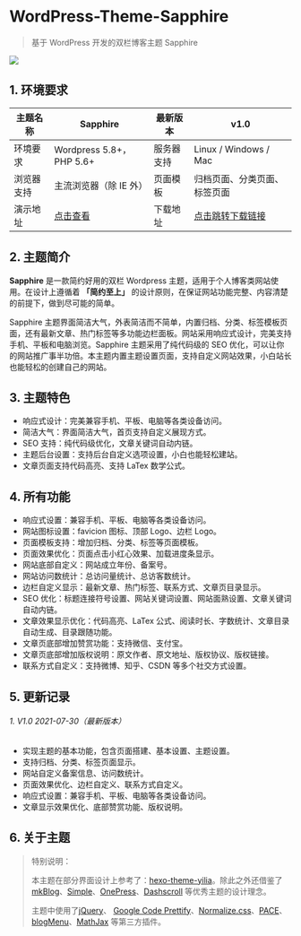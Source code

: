 # WordPress-Theme-Sapphire
> 基于 WordPress 开发的双栏博客主题 Sapphire

![](http://qcdn.itcharge.cn/images/sapphire-screenshot.png)


## 1. 环境要求

| 主题名称   | Sapphire                        | 最新版本   | v1.0                                                         |
| ---------- | ------------------------------- | ---------- | ------------------------------------------------------------ |
| 环境要求   | Wordpress 5.8+，PHP 5.6+        | 服务器支持 | Linux / Windows / Mac                                        |
| 浏览器支持 | 主流浏览器（除 IE 外）          | 页面模板   | 归档页面、分类页面、标签页面                                 |
| 演示地址   | [点击查看](https://itcharge.cn) | 下载地址   | [点击跳转下载链接](https://github.com/itcharge/WordPress-Theme-Sapphire/releases) |

## 2. 主题简介

**Sapphire** 是一款简约好用的双栏 Wordpress 主题，适用于个人博客类网站使用。在设计上遵循着 **「简约至上」** 的设计原则，在保证网站功能完整、内容清楚的前提下，做到尽可能的简单。

Sapphire 主题界面简洁大气，外表简洁而不简单，内置归档、分类、标签模板页面，还有最新文章、热门标签等多功能边栏面板。网站采用响应式设计，完美支持手机、平板和电脑浏览。Sapphire 主题采用了纯代码级的 SEO 优化，可以让你的网站推广事半功倍。本主题内置主题设置页面，支持自定义网站效果，小白站长也能轻松的创建自己的网站。

## 3. 主题特色

- 响应式设计：完美兼容手机、平板、电脑等各类设备访问。
- 简洁大气：界面简洁大气，首页支持自定义展现方式。
- SEO 支持：纯代码级优化，文章关键词自动内链。
- 主题后台设置：支持后台自定义选项设置，小白也能轻松建站。
- 文章页面支持代码高亮、支持 LaTex 数学公式。

## 4. 所有功能

- 响应式设置：兼容手机、平板、电脑等各类设备访问。
- 网站图标设置：favicion 图标、顶部 Logo、边栏 Logo。
- 页面模板支持：增加归档、分类、标签等页面模板。
- 页面效果优化：页面点击小红心效果、加载进度条显示。
- 网站底部自定义：网站成立年份、备案号。
- 网站访问数统计：总访问量统计、总访客数统计。
- 边栏自定义显示：最新文章、热门标签、联系方式、文章页目录显示。
- SEO 优化：标题连接符号设置、网站关键词设置、网站面熟设置、文章关键词自动内链。
- 文章效果显示优化：代码高亮、LaTex 公式、阅读时长、字数统计、文章目录自动生成、目录跟随功能。
- 文章页底部增加赞赏功能：支持微信、支付宝。
- 文章页底部增加版权说明：原文作者、原文地址、版权协议、版权链接。
- 联系方式自定义：支持微博、知乎、CSDN 等多个社交方式设置。

## 5. 更新记录

###### 1. V1.0 2021-07-30（最新版本）

- 实现主题的基本功能，包含页面搭建、基本设置、主题设置。
- 支持归档、分类、标签页面显示。
- 网站自定义备案信息、访问数统计。
- 页面效果优化、边栏自定义、联系方式自定义。
- 响应式设置：兼容手机、平板、电脑等各类设备访问。
- 文章显示效果优化、底部赞赏功能、版权说明。

## 6. 关于主题

> 特别说明：
>
> 本主题在部分界面设计上参考了：[hexo-theme-yilia](https://github.com/litten/hexo-theme-yilia)。除此之外还借鉴了 [mkBlog](https://mkblog.cn/theme-mkblog/)、[Simple](https://www.topicnote.com/1621.html)、[OnePress](https://cn.wordpress.org/themes/onepress/)、[Dashscroll](https://wordpress.org/themes/dashscroll/) 等优秀主题的设计理念。
>
> 主题中使用了[jQuery](https://jquery.com/)、 [Google Code Prettify](https://github.com/googlearchive/code-prettify)、[Normalize.css](https://necolas.github.io/normalize.css/)、[PACE](https://codebyzach.github.io/pace/)、[blogMenu](https://github.com/cry101/blogMenu)、[MathJax](https://www.mathjax.org/) 等第三方插件。
